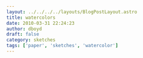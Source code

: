 ```yaml
---
layout: ../../../../layouts/BlogPostLayout.astro
title: watercolors
date: 2010-03-31 22:24:23
author: dboyd
draft: false
category: sketches
tags: ['paper', 'sketches', 'watercolor']
---
```

<img
srcset="https://img.selfiespirits.com/images/2010/03/yellowFace_480.avif 480w"
sizes="(max-width: 480px) 100vw"
src="https://img.selfiespirits.com/images/2010/03/yellowFace.jpg"
alt=""
/>

<img
srcset="https://img.selfiespirits.com/images/2010/03/blueHairScarf_480.avif 480w"
sizes="(max-width: 480px) 100vw"
src="https://img.selfiespirits.com/images/2010/03/blueHairScarf.jpg"
alt=""
/>

<img
srcset="https://img.selfiespirits.com/images/2010/03/veranda_480.avif 480w"
sizes="(max-width: 480px) 100vw"
src="https://img.selfiespirits.com/images/2010/03/veranda.jpg"
alt=""
/>

<img
srcset="https://img.selfiespirits.com/images/2010/03/redBeard_480.avif 480w"
sizes="(max-width: 480px) 100vw"
src="https://img.selfiespirits.com/images/2010/03/redBeard.jpg"
alt=""
/>

<img
srcset="https://img.selfiespirits.com/images/2010/03/crowsReign_720.avif 720w, https://img.selfiespirits.com/images/2010/03/crowsReign_480.avif 480w"
sizes="(max-width: 720px) 100vw, (max-width: 480px) 100vw"
src="https://img.selfiespirits.com/images/2010/03/crowsReign.jpg"
alt=""
/>

<img
srcset="https://img.selfiespirits.com/images/2010/03/indecisive001_480.avif 480w"
sizes="(max-width: 480px) 100vw"
src="https://img.selfiespirits.com/images/2010/03/indecisive001.jpg"
alt=""
/>

